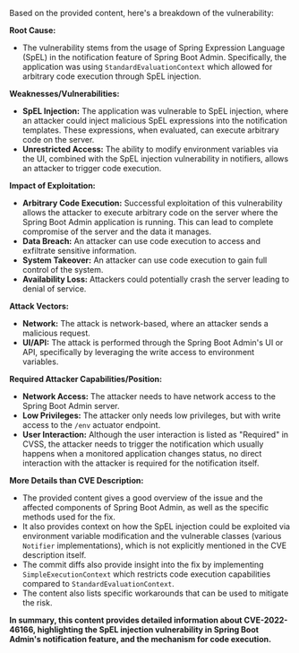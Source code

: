 Based on the provided content, here's a breakdown of the vulnerability:

**Root Cause:**

*   The vulnerability stems from the usage of Spring Expression Language (SpEL) in the notification feature of Spring Boot Admin. Specifically, the application was using `StandardEvaluationContext` which allowed for arbitrary code execution through SpEL injection.

**Weaknesses/Vulnerabilities:**

*   **SpEL Injection:** The application was vulnerable to SpEL injection, where an attacker could inject malicious SpEL expressions into the notification templates. These expressions, when evaluated, can execute arbitrary code on the server.
*   **Unrestricted Access:** The ability to modify environment variables via the UI, combined with the SpEL injection vulnerability in notifiers, allows an attacker to trigger code execution.

**Impact of Exploitation:**

*   **Arbitrary Code Execution:** Successful exploitation of this vulnerability allows the attacker to execute arbitrary code on the server where the Spring Boot Admin application is running. This can lead to complete compromise of the server and the data it manages.
*   **Data Breach:** An attacker can use code execution to access and exfiltrate sensitive information.
*   **System Takeover:** An attacker can use code execution to gain full control of the system.
*  **Availability Loss:** Attackers could potentially crash the server leading to denial of service.

**Attack Vectors:**

*   **Network:** The attack is network-based, where an attacker sends a malicious request.
*   **UI/API:** The attack is performed through the Spring Boot Admin's UI or API, specifically by leveraging the write access to environment variables.

**Required Attacker Capabilities/Position:**

*   **Network Access:** The attacker needs to have network access to the Spring Boot Admin server.
*   **Low Privileges:** The attacker only needs low privileges, but with write access to the `/env` actuator endpoint.
*   **User Interaction:** Although the user interaction is listed as "Required" in CVSS, the attacker needs to trigger the notification which usually happens when a monitored application changes status, no direct interaction with the attacker is required for the notification itself.

**More Details than CVE Description:**

*   The provided content gives a good overview of the issue and the affected components of Spring Boot Admin, as well as the specific methods used for the fix.
*   It also provides context on how the SpEL injection could be exploited via environment variable modification and the vulnerable classes (various `Notifier` implementations), which is not explicitly mentioned in the CVE description itself.
*   The commit diffs also provide insight into the fix by implementing `SimpleExecutionContext` which restricts code execution capabilities compared to `StandardEvaluationContext`.
*   The content also lists specific workarounds that can be used to mitigate the risk.

**In summary, this content provides detailed information about CVE-2022-46166, highlighting the SpEL injection vulnerability in Spring Boot Admin's notification feature, and the mechanism for code execution.**